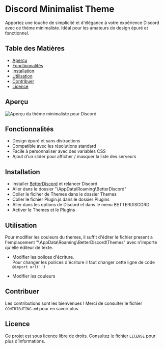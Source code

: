 # Discord Minimalist Theme
Apportez une touche de simplicité et d'élégance à votre expérience Discord avec ce thème minimaliste. Idéal pour les amateurs de design épuré et fonctionnel.

## Table des Matières
- [Aperçu](#aperçu)
- [Fonctionnalités](#fonctionnalités)
- [Installation](#installation)
- [Utilisation](#utilisation)
- [Contribuer](#contribuer)
- [Licence](#licence)

## Aperçu
![Aperçu du thème minimaliste pour Discord](https://link-vers-votre-image.com/image.png)

## Fonctionnalités
- Design épuré et sans distractions
- Compatible avec les résolutions standard
- Facile à personnaliser avec des variables CSS
- Ajout d'un slider pour afficher / masquer la liste des serveurs

## Installation
- Installer [BetterDiscord](https://betterdiscord.app/) et relancer Discord
- Aller dans le dossier "\AppData\Roaming\BetterDiscord"
- Coller le ficiher de Themes dans le dossier Themes
- Coller le fichier Plugin.js dans le dossier Plugins
- Aller dans les options de Discord et dans le menu BETTERDISCORD
- Activer le Themes et le Plugins

## Utilisation
Pour modifier les couleurs du themes, il suffit d'éditer le fichier present a l'emplacement "\AppData\Roaming\BetterDiscord\Themes" avec n'importe qu'elle éditeur de texte.

- Modifier les polices d'écriture.<br>
Pour changer les poilices d'écriture il faut changer cette ligne de code
`@import url('')`

- Modifier les couleurs 

## Contribuer
Les contributions sont les bienvenues ! Merci de consulter le fichier `CONTRIBUTING.md` pour en savoir plus.

## Licence
Ce projet est sous licence libre de droits. Consultez le fichier `LICENSE` pour plus d’informations.
